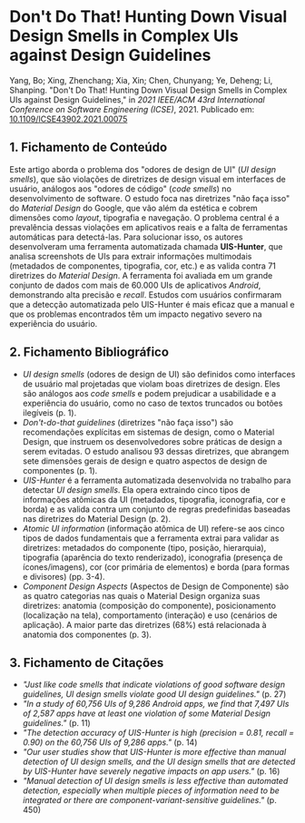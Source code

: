# Don't Do That! Hunting Down Visual Design Smells in Complex UIs against Design Guidelines

Yang, Bo; Xing, Zhenchang; Xia, Xin; Chen, Chunyang; Ye, Deheng; Li, Shanping. "Don't Do That! Hunting Down Visual Design Smells in Complex UIs against Design Guidelines," in *2021 IEEE/ACM 43rd International Conference on Software Engineering (ICSE)*, 2021. Publicado em: [10.1109/ICSE43902.2021.00075](https://doi.org/10.1109/ICSE43902.2021.00075)

## 1. Fichamento de Conteúdo

Este artigo aborda o problema dos "odores de design de UI" (*UI design smells*), que são violações de diretrizes de design visual em interfaces de usuário, análogos aos "odores de código" (*code smells*) no desenvolvimento de software. O estudo foca nas diretrizes "não faça isso" do *Material Design* do Google, que vão além da estética e cobrem dimensões como *layout*, tipografia e navegação. O problema central é a prevalência dessas violações em aplicativos reais e a falta de ferramentas automáticas para detectá-las. Para solucionar isso, os autores desenvolveram uma ferramenta automatizada chamada **UIS-Hunter**, que analisa screenshots de UIs para extrair informações multimodais (metadados de componentes, tipografia, cor, etc.) e as valida contra 71 diretrizes do *Material Design*. A ferramenta foi avaliada em um grande conjunto de dados com mais de 60.000 UIs de aplicativos *Android*, demonstrando alta precisão e *recall*. Estudos com usuários confirmaram que a detecção automatizada pelo UIS-Hunter é mais eficaz que a manual e que os problemas encontrados têm um impacto negativo severo na experiência do usuário.

## 2. Fichamento Bibliográfico

* _UI design smells_ (odores de design de UI) são definidos como interfaces de usuário mal projetadas que violam boas diretrizes de design. Eles são análogos aos *code smells* e podem prejudicar a usabilidade e a experiência do usuário, como no caso de textos truncados ou botões ilegíveis (p. 1).
* _Don't-do-that guidelines_ (diretrizes "não faça isso") são recomendações explícitas em sistemas de design, como o Material Design, que instruem os desenvolvedores sobre práticas de design a serem evitadas. O estudo analisou 93 dessas diretrizes, que abrangem sete dimensões gerais de design e quatro aspectos de design de componentes (p. 1).
* _UIS-Hunter_ é a ferramenta automatizada desenvolvida no trabalho para detectar *UI design smells*. Ela opera extraindo cinco tipos de informações atômicas da UI (metadados, tipografia, iconografia, cor e borda) e as valida contra um conjunto de regras predefinidas baseadas nas diretrizes do Material Design (p. 2).
* _Atomic UI information_ (informação atômica de UI) refere-se aos cinco tipos de dados fundamentais que a ferramenta extrai para validar as diretrizes: metadados do componente (tipo, posição, hierarquia), tipografia (aparência do texto renderizado), iconografia (presença de ícones/imagens), cor (cor primária de elementos) e borda (para formas e divisores) (pp. 3-4).
* _Component Design Aspects_ (Aspectos de Design de Componente) são as quatro categorias nas quais o Material Design organiza suas diretrizes: anatomia (composição do componente), posicionamento (localização na tela), comportamento (interação) e uso (cenários de aplicação). A maior parte das diretrizes (68%) está relacionada à anatomia dos componentes (p. 3).

## 3. Fichamento de Citações

* _"Just like code smells that indicate violations of good software design guidelines, UI design smells violate good UI design guidelines."_ (p. 27)
* _"In a study of 60,756 UIs of 9,286 Android apps, we find that 7,497 UIs of 2,587 apps have at least one violation of some Material Design guidelines."_ (p. 11)
* _"The detection accuracy of UIS-Hunter is high (precision = 0.81, recall = 0.90) on the 60,756 UIs of 9,286 apps."_ (p. 14)
* _"Our user studies show that UIS-Hunter is more effective than manual detection of UI design smells, and the UI design smells that are detected by UIS-Hunter have severely negative impacts on app users."_ (p. 16)
* _"Manual detection of UI design smells is less effective than automated detection, especially when multiple pieces of information need to be integrated or there are component-variant-sensitive guidelines."_ (p. 450)
